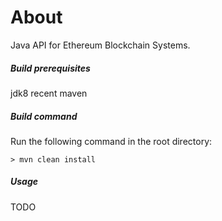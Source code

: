 # About
Java API for Ethereum Blockchain Systems.

##### Build prerequisites
jdk8
recent maven

##### Build command
Run the following command in the root directory:
```
> mvn clean install
```
##### Usage
TODO

